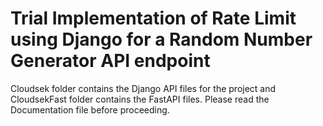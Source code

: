 # Trial Implementation of Rate Limit using Django for a Random Number Generator API endpoint 

Cloudsek folder contains the Django API files for the project and CloudsekFast folder contains the FastAPI files. Please read the Documentation file before proceeding. 
